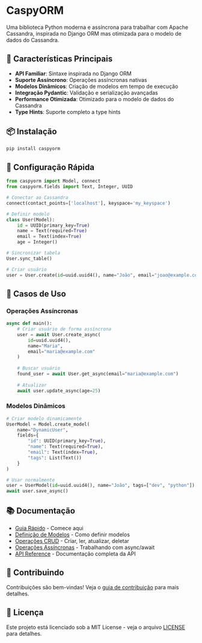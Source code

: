 # CaspyORM

Uma biblioteca Python moderna e assíncrona para trabalhar com Apache Cassandra, inspirada no Django ORM mas otimizada para o modelo de dados do Cassandra.

## 🚀 Características Principais

- **API Familiar**: Sintaxe inspirada no Django ORM
- **Suporte Assíncrono**: Operações assíncronas nativas
- **Modelos Dinâmicos**: Criação de modelos em tempo de execução
- **Integração Pydantic**: Validação e serialização avançadas
- **Performance Otimizada**: Otimizado para o modelo de dados do Cassandra
- **Type Hints**: Suporte completo a type hints

## 📦 Instalação

```bash
pip install caspyorm
```

## 🔧 Configuração Rápida

```python
from caspyorm import Model, connect
from caspyorm.fields import Text, Integer, UUID

# Conectar ao Cassandra
connect(contact_points=['localhost'], keyspace='my_keyspace')

# Definir modelo
class User(Model):
    id = UUID(primary_key=True)
    name = Text(required=True)
    email = Text(index=True)
    age = Integer()

# Sincronizar tabela
User.sync_table()

# Criar usuário
user = User.create(id=uuid.uuid4(), name="João", email="joao@example.com", age=30)
```

## 🎯 Casos de Uso

### Operações Assíncronas
```python
async def main():
    # Criar usuário de forma assíncrona
    user = await User.create_async(
        id=uuid.uuid4(), 
        name="Maria", 
        email="maria@example.com"
    )
    
    # Buscar usuário
    found_user = await User.get_async(email="maria@example.com")
    
    # Atualizar
    await user.update_async(age=25)
```

### Modelos Dinâmicos
```python
# Criar modelo dinamicamente
UserModel = Model.create_model(
    name="DynamicUser",
    fields={
        "id": UUID(primary_key=True),
        "name": Text(required=True),
        "email": Text(index=True),
        "tags": List(Text())
    }
)

# Usar normalmente
user = UserModel(id=uuid.uuid4(), name="João", tags=["dev", "python"])
await user.save_async()
```

## 📚 Documentação

- [Guia Rápido](quickstart.md) - Comece aqui
- [Definição de Modelos](models/definition.md) - Como definir modelos
- [Operações CRUD](queries/crud.md) - Criar, ler, atualizar, deletar
- [Operações Assíncronas](async.md) - Trabalhando com async/await
- [API Reference](api/model.md) - Documentação completa da API

## 🤝 Contribuindo

Contribuições são bem-vindas! Veja o [guia de contribuição](contributing.md) para mais detalhes.

## 📄 Licença

Este projeto está licenciado sob a MIT License - veja o arquivo [LICENSE](../LICENSE) para detalhes. 